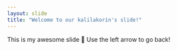 ```yaml
---
layout: slide
title: "Welcome to our kalilakorin's slide!"
---
```

This is my awesome slide :tada:
Use the left arrow to go back!

